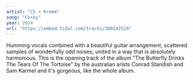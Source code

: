 ```yaml
---
artist: "CS + Kreme" 
song: "Corey"
year: 2024
url: "https://embed.tidal.com/tracks/380242524"
---
```


Humming vocals combined with a beautiful guitar arrangement, scattered samples
of wonderfully odd noises, united in a way that is absolutely harmonious. This
is the opening track of the album "The Butterfly Drinks The Tears Of The
Tortoise" by the australian arists Conrad Standish and Sam Karmel and it's
gorgeous, like the whole album.
